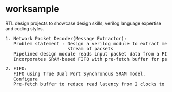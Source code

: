 # worksample
RTL design projects to showcase design skills, verilog language expertise and coding styles.
<pre>
1. Network Packet Decoder(Message Extractor):
   Problem statement : Design a verilog module to extract message payloads from a continuous 
                       stream of packets
   Pipelined design module reads input packet data from a FIFO and extracts messaged with variable lengths.
   Incorporates SRAM-based FIFO with pre-fetch buffer for packet storage.
</pre>
   
<pre>
2. FIFO:
   FIFO using True Dual Port Synchronous SRAM model.
   Configura
   Pre-fetch buffer to reduce read latency from 2 clocks to 1 clock for continuous reads.
</pre>
